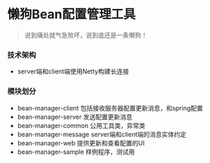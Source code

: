 # 懒狗Bean配置管理工具
> 说到痛处就气急败坏，说到底还是一条懒狗！
### 技术架构
* server端和client端使用Netty构建长连接
### 模块划分
* bean-manager-client   包括接收服务器配置更新消息，和spring配置
* bean-manager-server   发送配置更新消息
* bean-manager-common   公用工具类，异常类
* bean-manager-message  server端和client端的消息实体约定
* bean-manager-web      提供更新和查看配置的UI
* bean-manager-sample   样例程序，测试用

